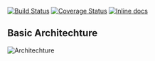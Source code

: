 

[![Build Status](https://travis-ci.org/coderplanets/coderplanets_server.svg?branch=dev)](https://travis-ci.org/coderplanets/coderplanets_server)
[![Coverage Status](https://coveralls.io/repos/github/coderplanets/coderplanets_server/badge.svg?branch=dev)](https://coveralls.io/github/coderplanets/coderplanets_server?branch=dev)
[![Inline docs](http://inch-ci.org/github/mydearxym/mastani_server.svg?branch=master)](http://inch-ci.org/github/mydearxym/mastani_server)

## Basic Architechture
![Architechture](https://github.com/mydearxym/mastani_server/blob/master/docs/snapshots/Architechture.png)
